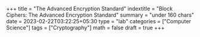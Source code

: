 +++
title = "The Advanced Encryption Standard"
indextitle = "Block Ciphers: The Advanced Encryption Standard"
summary = "under 160 chars"
date = 2023-02-22T03:22:25+05:30
type = "lab"
categories = ["Computer Science"]
tags = ["Cryptography"]
math = false
draft = true
+++

